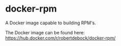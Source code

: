 # docker-rpm
A Docker image capable to building RPM's.

The Docker image can be found here:
https://hub.docker.com/r/robertdebock/docker-rpm/
